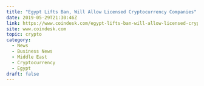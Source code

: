 ```yaml
---
title: "Egypt Lifts Ban, Will Allow Licensed Cryptocurrency Companies"
date: 2019-05-29T21:30:46Z
link: https://www.coindesk.com/egypt-lifts-ban-will-allow-licensed-cryptocurrency-companies?utm_medium=RSS&utm_source=hune
site: www.coindesk.com
topic: crypto
category:
  - News
  - Business News
  - Middle East
  - Cryptocurrency
  - Egypt
draft: false
---
```

